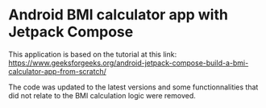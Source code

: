 # Android BMI calculator app with Jetpack Compose

This application is based on the tutorial at this link: https://www.geeksforgeeks.org/android-jetpack-compose-build-a-bmi-calculator-app-from-scratch/

The code was updated to the latest versions and some functionnalities that did not relate to the BMI calculation logic were removed.
